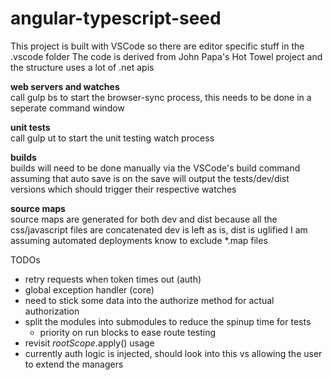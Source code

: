 # angular-typescript-seed

This project is built with VSCode so there are editor specific stuff in the .vscode folder
The code is derived from John Papa's Hot Towel project and the structure uses a lot of .net apis

**web servers and watches**  
call gulp bs to start the browser-sync process, this needs to be done in a seperate command window

**unit tests**  
call gulp ut to start the unit testing watch process

**builds**  
builds will need to be done manually via the VSCode's build command  
assuming that auto save is on
the save will output the tests/dev/dist versions which should trigger their respective watches

**source maps**  
source maps are generated for both dev and dist because all the css/javascript files are concatenated 
dev is left as is, dist is uglified
I am assuming automated deployments know to exclude *.map files

TODOs

* retry requests when token times out (auth)
* global exception handler (core)
* need to stick some data into the authorize method for actual authorization
* split the modules into submodules to reduce the spinup time for tests
	* priority on run blocks to ease route testing
* revisit $rootScope.$apply() usage
* currently auth logic is injected, should look into this vs allowing the user to extend the managers